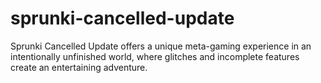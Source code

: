 # sprunki-cancelled-update
Sprunki Cancelled Update offers a unique meta-gaming experience in an intentionally unfinished world, where glitches and incomplete features create an entertaining adventure.
